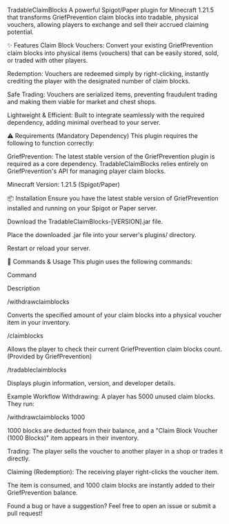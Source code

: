 TradableClaimBlocks
A powerful Spigot/Paper plugin for Minecraft 1.21.5 that transforms GriefPrevention claim blocks into tradable, physical vouchers, allowing players to exchange and sell their accrued claiming potential.

✨ Features
Claim Block Vouchers: Convert your existing GriefPrevention claim blocks into physical items (vouchers) that can be easily stored, sold, or traded with other players.

Redemption: Vouchers are redeemed simply by right-clicking, instantly crediting the player with the designated number of claim blocks.

Safe Trading: Vouchers are serialized items, preventing fraudulent trading and making them viable for market and chest shops.

Lightweight & Efficient: Built to integrate seamlessly with the required dependency, adding minimal overhead to your server.

⚠️ Requirements (Mandatory Dependency)
This plugin requires the following to function correctly:

GriefPrevention: The latest stable version of the GriefPrevention plugin is required as a core dependency. TradableClaimBlocks relies entirely on GriefPrevention's API for managing player claim blocks.

Minecraft Version: 1.21.5 (Spigot/Paper)

📦 Installation
Ensure you have the latest stable version of GriefPrevention installed and running on your Spigot or Paper server.

Download the TradableClaimBlocks-[VERSION].jar file.

Place the downloaded .jar file into your server's plugins/ directory.

Restart or reload your server.

📜 Commands & Usage
This plugin uses the following commands:

Command

Description

/withdrawclaimblocks <amount>

Converts the specified amount of your claim blocks into a physical voucher item in your inventory.

/claimblocks

Allows the player to check their current GriefPrevention claim blocks count. (Provided by GriefPrevention)

/tradableclaimblocks

Displays plugin information, version, and developer details.

Example Workflow
Withdrawing: A player has 5000 unused claim blocks. They run:

/withdrawclaimblocks 1000

1000 blocks are deducted from their balance, and a "Claim Block Voucher (1000 Blocks)" item appears in their inventory.

Trading: The player sells the voucher to another player in a shop or trades it directly.

Claiming (Redemption): The receiving player right-clicks the voucher item.

The item is consumed, and 1000 claim blocks are instantly added to their GriefPrevention balance.

Found a bug or have a suggestion? Feel free to open an issue or submit a pull request!
